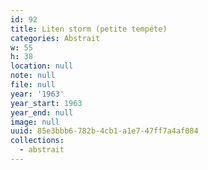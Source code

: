 ```yaml
---
id: 92
title: Liten storm (petite tempéte)
categories: Abstrait
w: 55
h: 38
location: null
note: null
file: null
year: '1963'
year_start: 1963
year_end: null
image: null
uuid: 85e3bbb6-782b-4cb1-a1e7-47ff7a4af084
collections:
  - abstrait
---
```


